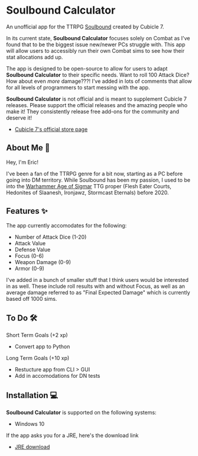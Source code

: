 # __Soulbound Calculator__

An unofficial app for the TTRPG [Soulbound](https://cubicle7games.com/our-games/age-of-sigmar-soulbound/) created by Cubicle 7. 

In its current state, __Soulbound Calculator__ focuses solely on Combat as I've found that to be the biggest issue new/newer PCs struggle with. This app will allow users to accessibly run their own Combat sims to see how their stat allocations add up.

The app is designed to be open-source to allow for users to adapt __Soulbound Calculator__ to their specific needs. Want to roll 100 Attack Dice? How about even *more* damage???! I've added in lots of comments that allow for all levels of programmers to start messing with the app.

**Soulbound Calculator** is not official and is meant to supplement Cubicle 7 releases. Please support the official releases and the amazing people who make it! They consistently release free add-ons for the community and deserve it!  
- [Cubicle 7's official store page](https://cubicle7games.com/product-category/warhammer-aos/)

## About Me 👋 

Hey, I'm Eric!

I've been a fan of the TTRPG genre for a bit now, starting as a PC before going into DM territory. While Soulbound has been my passion, I used to be into the [Warhammer Age of Sigmar](https://ageofsigmar.com/) TTG proper (Flesh Eater Courts, Hedonites of Slaanesh, Ironjawz, Stormcast Eternals) before 2020.

## Features ✨

The app currently accomodates for the following:
- Number of Attack Dice (1-20)
- Attack Value
- Defense Value
- Focus (0-6)
- Weapon Damage (0-9)
- Armor (0-9)

I've added in a bunch of smaller stuff that I think users would be interested in as well. These include roll results with and without Focus, as well as an average damage referred to as "Final Expected Damage" which is currently based off 1000 sims.

## To Do 🛠️

Short Term Goals (+2 xp)
- Convert app to Python

Long Term Goals (+10 xp)
- Restucture app from CLI > GUI
- Add in accomodations for DN tests

## Installation 💻

__Soulbound Calculator__ is supported on the following systems:
- Windows 10

If the app asks you for a JRE, here's the download link
- [JRE download](https://www.oracle.com/java/technologies/downloads/)

[//]: # (These are reference links used in the body of this note and get stripped out when the markdown processor does its job. There is no need to format nicely because it shouldn't be seen. Thanks SO - http://stackoverflow.com/questions/4823468/store-comments-in-markdown-syntax)

   [dill]: <https://github.com/joemccann/dillinger>
   [git-repo-url]: <https://github.com/joemccann/dillinger.git>
   [john gruber]: <http://daringfireball.net>
   [df1]: <http://daringfireball.net/projects/markdown/>
   [markdown-it]: <https://github.com/markdown-it/markdown-it>
   [Ace Editor]: <http://ace.ajax.org>
   [node.js]: <http://nodejs.org>
   [Twitter Bootstrap]: <http://twitter.github.com/bootstrap/>
   [jQuery]: <http://jquery.com>
   [@tjholowaychuk]: <http://twitter.com/tjholowaychuk>
   [express]: <http://expressjs.com>
   [AngularJS]: <http://angularjs.org>
   [Gulp]: <http://gulpjs.com>

   [PlDb]: <https://github.com/joemccann/dillinger/tree/master/plugins/dropbox/README.md>
   [PlGh]: <https://github.com/joemccann/dillinger/tree/master/plugins/github/README.md>
   [PlGd]: <https://github.com/joemccann/dillinger/tree/master/plugins/googledrive/README.md>
   [PlOd]: <https://github.com/joemccann/dillinger/tree/master/plugins/onedrive/README.md>
   [PlMe]: <https://github.com/joemccann/dillinger/tree/master/plugins/medium/README.md>
   [PlGa]: <https://github.com/RahulHP/dillinger/blob/master/plugins/googleanalytics/README.md>
